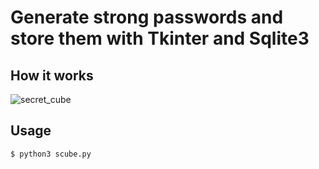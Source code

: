 # Generate strong passwords and store them with Tkinter and Sqlite3

## How it works
![secret_cube](https://user-images.githubusercontent.com/47727784/187653091-113ad587-50bf-496e-a6ae-8a37782746cf.gif)

## Usage
```
$ python3 scube.py
```
